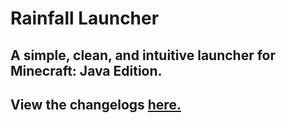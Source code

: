 # Rainfall Launcher
## A simple, clean, and intuitive launcher for Minecraft: Java Edition.

## View the changelogs [here.](https://rainfallmc.github.io/changelog/l)
